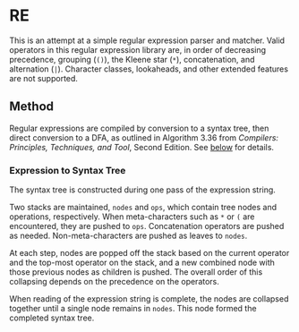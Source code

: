 # RE

This is an attempt at a simple regular expression parser and matcher.
Valid operators in this regular expression library are, in order of
decreasing precedence, grouping (`()`), the Kleene star (`*`),
concatenation, and alternation (`|`). Character classes, lookaheads, and
other extended features are not supported.

## Method

Regular expressions are compiled by conversion to a syntax tree, then
direct conversion to a DFA, as outlined in Algorithm 3.36 from
*Compilers: Principles, Techniques, and Tool*, Second Edition. See
[below](#Method) for details.

### Expression to Syntax Tree

The syntax tree is constructed during one pass of the expression string.

Two stacks are maintained, `nodes` and `ops`, which contain tree nodes
and operations, respectively. When meta-characters such as `*` or `(`
are encountered, they are pushed to `ops`. Concatenation operators are
pushed as needed. Non-meta-characters are pushed as leaves to `nodes`.

At each step, nodes are popped off the stack based on the current
operator and the top-most operator on the stack, and a new combined node
with those previous nodes as children is pushed. The overall order of
this collapsing depends on the precedence on the operators.

When reading of the expression string is complete, the nodes are
collapsed together until a single node remains in `nodes`. This node
formed the completed syntax tree.
